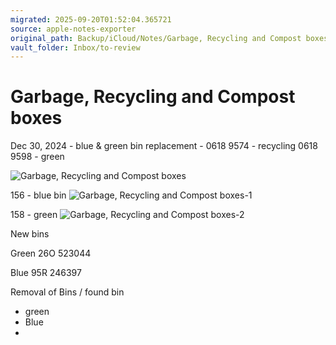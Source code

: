 ```yaml
---
migrated: 2025-09-20T01:52:04.365721
source: apple-notes-exporter
original_path: Backup/iCloud/Notes/Garbage, Recycling and Compost boxes.md
vault_folder: Inbox/to-review
---
```

# Garbage, Recycling and Compost boxes 

Dec 30, 2024 - blue & green bin replacement - 
0618 9574 - recycling 
0618 9598 - green 

![Garbage, Recycling and Compost boxes](images/Garbage,%20Recycling%20and%20Compost%20boxes.jpeg)

156 - blue bin
![Garbage, Recycling and Compost boxes-1](images/Garbage,%20Recycling%20and%20Compost%20boxes-1.jpeg)

158 - green
![Garbage, Recycling and Compost boxes-2](images/Garbage,%20Recycling%20and%20Compost%20boxes-2.jpeg)

New bins

Green
26O 523044

Blue
95R 246397

Removal of Bins / found bin 
- green
- Blue
- 

